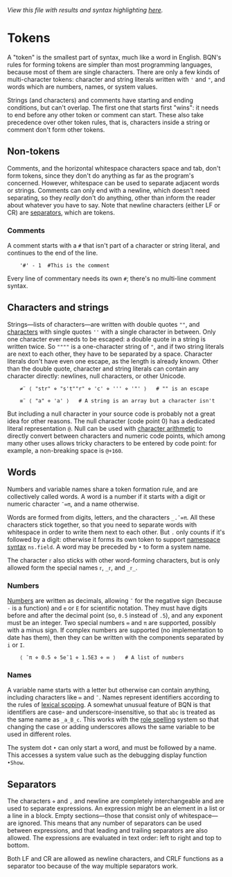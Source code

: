*View this file with results and syntax highlighting [here](https://saltytine.github.io/BQN/doc/token.html).*

# Tokens

A "token" is the smallest part of syntax, much like a word in English. BQN's rules for forming tokens are simpler than most programming languages, because most of them are single characters. There are only a few kinds of multi-character tokens: character and string literals written with `'` and `"`, and words which are numbers, names, or system values.

Strings (and characters) and comments have starting and ending conditions, but can't overlap. The first one that starts first "wins": it needs to end before any other token or comment can start. These also take precedence over other token rules, that is, characters inside a string or comment don't form other tokens.

## Non-tokens

Comments, and the horizontal whitespace characters space and tab, don't form tokens, since they don't do anything as far as the program's concerned. However, whitespace can be used to separate adjacent words or strings. Comments can only end with a newline, which doesn't need separating, so they _really_ don't do anything, other than inform the reader about whatever you have to say. Note that newline characters (either LF or CR) are [separators](#separators), which are tokens.

### Comments

A comment starts with a `#` that isn't part of a character or string literal, and continues to the end of the line.

        '#' - 1  #This is the comment

Every line of commentary needs its own `#`; there's no multi-line comment syntax.

## Characters and strings

Strings—lists of characters—are written with double quotes `""`, and [characters](types.md#characters) with single quotes `''` with a single character in between. Only one character ever needs to be escaped: a double quote in a string is written twice. So `""""` is a one-character string of `"`, and if two string literals are next to each other, they have to be separated by a space. Character literals don't have even one escape, as the length is already known. Other than the double quote, character and string literals can contain any character directly: newlines, null characters, or other Unicode.

        ≠¨ ⟨ "str" ⋄ "s't""r" ⋄ 'c' ⋄ ''' ⋄ '"' ⟩   # "" is an escape

        ≡¨ ⟨ "a" ⋄ 'a' ⟩   # A string is an array but a character isn't

But including a null character in your source code is probably not a great idea for other reasons. The null character (code point 0) has a dedicated literal representation `@`. Null can be used with [character arithmetic](arithmetic.md#character-arithmetic) to directly convert between characters and numeric code points, which among many other uses allows tricky characters to be entered by code point: for example, a non-breaking space is `@+160`.

## Words

Numbers and variable names share a token formation rule, and are collectively called words. A word is a number if it starts with a digit or numeric character `¯∞π`, and a name otherwise.

Words are formed from digits, letters, and the characters `_.¯∞π`. All these characters stick together, so that you need to separate words with whitespace in order to write them next to each other. But `.` only counts if it's followed by a digit: otherwise it forms its own token to support [namespace syntax](namespace.md#imports) `ns.field`. A word may be preceded by `•` to form a system name.

The character `𝕣` also sticks with other word-forming characters, but is only allowed form the special names `𝕣`, `_𝕣`, and `_𝕣_`.

### Numbers

[Numbers](types.md#numbers) are written as decimals, allowing `¯` for the negative sign (because `-` is a function) and `e` or `E` for scientific notation. They must have digits before and after the decimal point (so, `0.5` instead of `.5`), and any exponent must be an integer. Two special numbers `∞` and `π` are supported, possibly with a minus sign. If complex numbers are supported (no implementation to date has them), then they can be written with the components separated by `i` or `I`.

        ⟨ ¯π ⋄ 0.5 ⋄ 5e¯1 ⋄ 1.5E3 ⋄ ∞ ⟩   # A list of numbers

### Names

A variable name starts with a letter but otherwise can contain anything, including characters like `∞` and `¯`. Names represent identifiers according to the rules of [lexical scoping](lexical.md). A somewhat unusual feature of BQN is that identifiers are case- and underscore-insensitive, so that `abc` is treated as the same name as `_a_B_c`. This works with the [role spelling](expression.md#role-spellings) system so that changing the case or adding underscores allows the same variable to be used in different roles.

The system dot `•` can only start a word, and must be followed by a name. This accesses a system value such as the debugging display function `•Show`.

## Separators

The characters `⋄` and `,` and newline are completely interchangeable and are used to separate expressions. An expression might be an element in a list or a line in a block. Empty sections—those that consist only of whitespace—are ignored. This means that any number of separators can be used between expressions, and that leading and trailing separators are also allowed. The expressions are evaluated in text order: left to right and top to bottom.

Both LF and CR are allowed as newline characters, and CRLF functions as a separator too because of the way multiple separators work.
